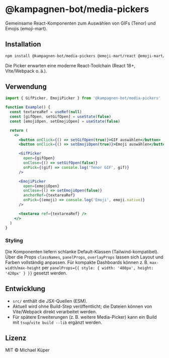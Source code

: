 # @kampagnen-bot/media-pickers

Gemeinsame React-Komponenten zum Auswählen von GIFs (Tenor) und Emojis (emoji-mart).

## Installation

```bash
npm install @kampagnen-bot/media-pickers @emoji-mart/react @emoji-mart/data
```

Die Picker erwarten eine moderne React-Toolchain (React 18+, Vite/Webpack o. ä.).

## Verwendung

```jsx
import { GifPicker, EmojiPicker } from '@kampagnen-bot/media-pickers'

function Example() {
  const textareaRef = useRef(null)
  const [gifOpen, setGifOpen] = useState(false)
  const [emojiOpen, setEmojiOpen] = useState(false)

  return (
    <>
      <button onClick={() => setGifOpen(true)}>GIF auswählen</button>
      <button onClick={() => setEmojiOpen(true)}>Emoji auswählen</button>

      <GifPicker
        open={gifOpen}
        onClose={() => setGifOpen(false)}
        onPick={(gif) => console.log('Tenor GIF', gif)}
      />

      <EmojiPicker
        open={emojiOpen}
        onClose={() => setEmojiOpen(false)}
        anchorRef={textareaRef}
        onPick={(emoji) => console.log('Emoji', emoji.native)}
      />

      <textarea ref={textareaRef} />
    </>
  )
}
```

### Styling

Die Komponenten liefern schlanke Default-Klassen (Tailwind-kompatibel). Über die Props
`classNames`, `panelProps`, `overlayProps` lassen sich Layout und Farben vollständig
anpassen. Für kompakte Dashboards können z. B. `max-width`/`max-height` per
`panelProps={{ style: { width: '480px', height: '420px' } }}` gesetzt werden.

## Entwicklung

- `src/` enthält die JSX-Quellen (ESM).
- Aktuell wird ohne Build-Step veröffentlicht; die Dateien können von Vite/Webpack direkt verarbeitet werden.
- Für spätere Erweiterungen (z. B. weitere Media-Picker) kann ein Build mit `tsup`/`vite build --lib` ergänzt werden.

## Lizenz

MIT © Michael Küper
